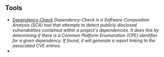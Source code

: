 ## Tools
- [Dependency-Check](https://github.com/jeremylong/DependencyCheck)
 _Dependency-Check is a Software Composition Analysis (SCA) tool that attempts to detect publicly disclosed vulnerabilities contained within a project's dependencies. It does this by determining if there is a Common Platform Enumeration (CPE) identifier for a given dependency. If found, it will generate a report linking to the associated CVE entries._
- 
